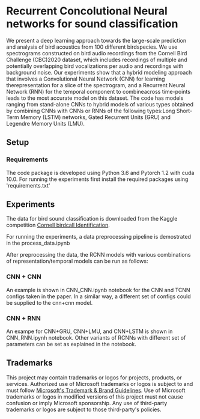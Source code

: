 # Recurrent Concolutional Neural networks for sound classification 

We present a deep learning approach towards the large-scale prediction and analysis of bird acoustics from 100 different birdspecies. We use spectrograms constructed on bird audio recordings from the Cornell Bird Challenge (CBC)2020 dataset, which includes recordings of multiple and potentially overlapping bird vocalizations per audio and recordings with background noise. Our experiments show that a hybrid modeling approach that involves a Convolutional Neural Network (CNN) for learning therepresentation for a slice of the spectrogram, and a Recurrent Neural Network (RNN) for the temporal component to combineacross time-points leads to the most accurate model on this dataset. The code has models ranging from stand-alone CNNs to hybrid models of various types obtained by combining CNNs with CNNs or RNNs of the following types:Long Short-Term Memory (LSTM) networks, Gated Recurrent Units (GRU) and Legendre Memory Units (LMU).

## Setup

### Requirements
The code package is developed using Python 3.6 and Pytorch 1.2 with cuda 10.0. For running the experiments first install the required packages using 'requirements.txt'

## Experiments
The data for bird sound classification is downloaded from the Kaggle competition [Cornell birdcall Identification](https://www.kaggle.com/c/birdsong-recognition).

For running the experiments, a data preprocessing pipeline is demostrated in the process_data.ipynb

After preprocessing the data, the RCNN models with various combinations of representation/temporal models can be run as follows:

### CNN + CNN
An example is shown in CNN_CNN.ipynb notebook for the CNN and TCNN configs taken in the paper. In a similar way, a different set of configs could be supplied to the cnn+cnn model.
### CNN + RNN
An exampe for CNN+GRU, CNN+LMU, and CNN+LSTM is shown in CNN_RNN.ipynh notebook. Other variants of RCNNs with different set of parameters can be set as explained in the notebook.

## Trademarks

This project may contain trademarks or logos for projects, products, or services. Authorized use of Microsoft 
trademarks or logos is subject to and must follow 
[Microsoft's Trademark & Brand Guidelines](https://www.microsoft.com/en-us/legal/intellectualproperty/trademarks/usage/general).
Use of Microsoft trademarks or logos in modified versions of this project must not cause confusion or imply Microsoft sponsorship.
Any use of third-party trademarks or logos are subject to those third-party's policies.
